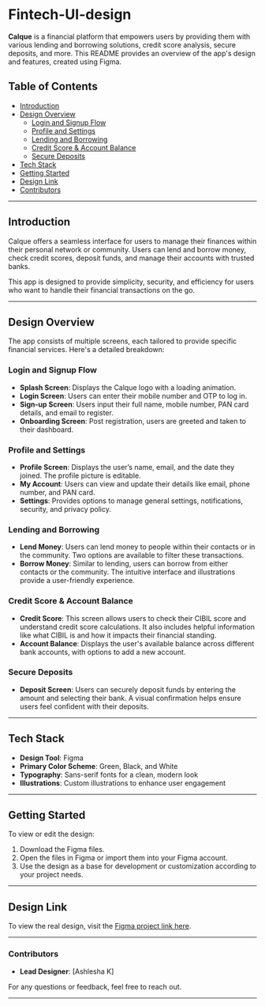 # Fintech-UI-design

**Calque** is a financial platform that empowers users by providing them with various lending and borrowing solutions, credit score analysis, secure deposits, and more. This README provides an overview of the app's design and features, created using Figma.

## Table of Contents
- [Introduction](#introduction)
- [Design Overview](#design-overview)
  - [Login and Signup Flow](#login-and-signup-flow)
  - [Profile and Settings](#profile-and-settings)
  - [Lending and Borrowing](#lending-and-borrowing)
  - [Credit Score & Account Balance](#credit-score--account-balance)
  - [Secure Deposits](#secure-deposits)
- [Tech Stack](#tech-stack)
- [Getting Started](#getting-started)
- [Design Link](#design-link)
- [Contributors](#contributors)

---

## Introduction

Calque offers a seamless interface for users to manage their finances within their personal network or community. Users can lend and borrow money, check credit scores, deposit funds, and manage their accounts with trusted banks. 

This app is designed to provide simplicity, security, and efficiency for users who want to handle their financial transactions on the go.

---

## Design Overview

The app consists of multiple screens, each tailored to provide specific financial services. Here's a detailed breakdown:

### Login and Signup Flow

- **Splash Screen**: Displays the Calque logo with a loading animation.
- **Login Screen**: Users can enter their mobile number and OTP to log in.
- **Sign-up Screen**: Users input their full name, mobile number, PAN card details, and email to register.
- **Onboarding Screen**: Post registration, users are greeted and taken to their dashboard.

### Profile and Settings

- **Profile Screen**: Displays the user’s name, email, and the date they joined. The profile picture is editable.
- **My Account**: Users can view and update their details like email, phone number, and PAN card.
- **Settings**: Provides options to manage general settings, notifications, security, and privacy policy.

### Lending and Borrowing

- **Lend Money**: Users can lend money to people within their contacts or in the community. Two options are available to filter these transactions.
- **Borrow Money**: Similar to lending, users can borrow from either contacts or the community. The intuitive interface and illustrations provide a user-friendly experience.

### Credit Score & Account Balance

- **Credit Score**: This screen allows users to check their CIBIL score and understand credit score calculations. It also includes helpful information like what CIBIL is and how it impacts their financial standing.
- **Account Balance**: Displays the user's available balance across different bank accounts, with options to add a new account.

### Secure Deposits

- **Deposit Screen**: Users can securely deposit funds by entering the amount and selecting their bank. A visual confirmation helps ensure users feel confident with their deposits.

---

## Tech Stack

- **Design Tool**: Figma
- **Primary Color Scheme**: Green, Black, and White
- **Typography**: Sans-serif fonts for a clean, modern look
- **Illustrations**: Custom illustrations to enhance user engagement

---

## Getting Started

To view or edit the design:

1. Download the Figma files.
2. Open the files in Figma or import them into your Figma account.
3. Use the design as a base for development or customization according to your project needs.

---

## Design Link

To view the real design, visit the [Figma project link here](https://www.figma.com/design/jzx0TYfQwD8Cn3DfSFXPwz/App?node-id=0-1&t=DcuHzDKVBMcImJtl-1).


---

### Contributors

- **Lead Designer**: [Ashlesha K]

For any questions or feedback, feel free to reach out.

---

